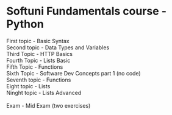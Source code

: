 # Softuni Fundamentals course - Python

First topic - Basic Syntax <br/>
Second topic - Data Types and Variables <br/>
Third Topic - HTTP Basics <br/>
Fourth Topic - Lists Basic <br/>
Fifth Topic - Functions <br/>
Sixth Topic - Software Dev Concepts part 1 (no code) <br/>
Seventh topic - Functions <br/>
Eight topic - Lists <br/>
Ninght topic - Lists Advanced <br/><br/>
Exam - Mid Exam (two exercises) <br/>
